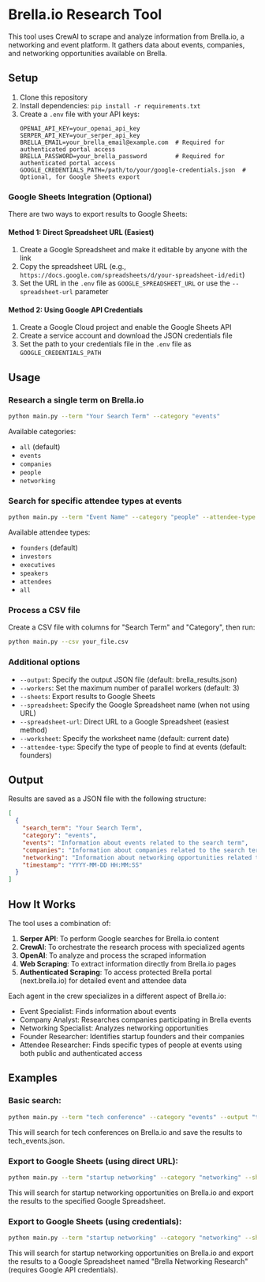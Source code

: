 # Brella.io Research Tool

This tool uses CrewAI to scrape and analyze information from Brella.io, a networking and event platform. It gathers data about events, companies, and networking opportunities available on Brella.

## Setup

1. Clone this repository
2. Install dependencies: `pip install -r requirements.txt`
3. Create a `.env` file with your API keys:
   ```
   OPENAI_API_KEY=your_openai_api_key
   SERPER_API_KEY=your_serper_api_key
   BRELLA_EMAIL=your_brella_email@example.com  # Required for authenticated portal access
   BRELLA_PASSWORD=your_brella_password        # Required for authenticated portal access
   GOOGLE_CREDENTIALS_PATH=/path/to/your/google-credentials.json  # Optional, for Google Sheets export
   ```

### Google Sheets Integration (Optional)

There are two ways to export results to Google Sheets:

#### Method 1: Direct Spreadsheet URL (Easiest)

1. Create a Google Spreadsheet and make it editable by anyone with the link
2. Copy the spreadsheet URL (e.g., `https://docs.google.com/spreadsheets/d/your-spreadsheet-id/edit`)
3. Set the URL in the `.env` file as `GOOGLE_SPREADSHEET_URL` or use the `--spreadsheet-url` parameter

#### Method 2: Using Google API Credentials

1. Create a Google Cloud project and enable the Google Sheets API
2. Create a service account and download the JSON credentials file
3. Set the path to your credentials file in the `.env` file as `GOOGLE_CREDENTIALS_PATH`

## Usage

### Research a single term on Brella.io

```bash
python main.py --term "Your Search Term" --category "events"
```

Available categories:
- `all` (default)
- `events`
- `companies`
- `people`
- `networking`

### Search for specific attendee types at events

```bash
python main.py --term "Event Name" --category "people" --attendee-type "founders"
```

Available attendee types:
- `founders` (default)
- `investors`
- `executives`
- `speakers`
- `attendees`
- `all`

### Process a CSV file

Create a CSV file with columns for "Search Term" and "Category", then run:

```bash
python main.py --csv your_file.csv
```

### Additional options

- `--output`: Specify the output JSON file (default: brella_results.json)
- `--workers`: Set the maximum number of parallel workers (default: 3)
- `--sheets`: Export results to Google Sheets
- `--spreadsheet`: Specify the Google Spreadsheet name (when not using URL)
- `--spreadsheet-url`: Direct URL to a Google Spreadsheet (easiest method)
- `--worksheet`: Specify the worksheet name (default: current date)
- `--attendee-type`: Specify the type of people to find at events (default: founders)

## Output

Results are saved as a JSON file with the following structure:

```json
[
  {
    "search_term": "Your Search Term",
    "category": "events",
    "events": "Information about events related to the search term",
    "companies": "Information about companies related to the search term",
    "networking": "Information about networking opportunities related to the search term",
    "timestamp": "YYYY-MM-DD HH:MM:SS"
  }
]
```

## How It Works

The tool uses a combination of:

1. **Serper API**: To perform Google searches for Brella.io content
2. **CrewAI**: To orchestrate the research process with specialized agents
3. **OpenAI**: To analyze and process the scraped information
4. **Web Scraping**: To extract information directly from Brella.io pages
5. **Authenticated Scraping**: To access protected Brella portal (next.brella.io) for detailed event and attendee data

Each agent in the crew specializes in a different aspect of Brella.io:
- Event Specialist: Finds information about events
- Company Analyst: Researches companies participating in Brella events
- Networking Specialist: Analyzes networking opportunities
- Founder Researcher: Identifies startup founders and their companies
- Attendee Researcher: Finds specific types of people at events using both public and authenticated access

## Examples

### Basic search:
```bash
python main.py --term "tech conference" --category "events" --output "tech_events.json"
```

This will search for tech conferences on Brella.io and save the results to tech_events.json.

### Export to Google Sheets (using direct URL):
```bash
python main.py --term "startup networking" --category "networking" --sheets --spreadsheet-url "https://docs.google.com/spreadsheets/d/your-spreadsheet-id/edit"
```

This will search for startup networking opportunities on Brella.io and export the results to the specified Google Spreadsheet.

### Export to Google Sheets (using credentials):
```bash
python main.py --term "startup networking" --category "networking" --sheets --spreadsheet "Brella Networking Research"
```

This will search for startup networking opportunities on Brella.io and export the results to a Google Spreadsheet named "Brella Networking Research" (requires Google API credentials).